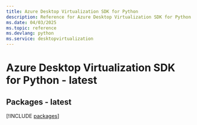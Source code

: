 ```yaml
---
title: Azure Desktop Virtualization SDK for Python
description: Reference for Azure Desktop Virtualization SDK for Python
ms.date: 04/03/2025
ms.topic: reference
ms.devlang: python
ms.service: desktopvirtualization
---
```

# Azure Desktop Virtualization SDK for Python - latest
## Packages - latest
[!INCLUDE [packages](desktop-virtualization-index.md)]